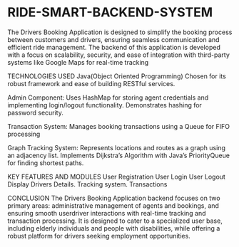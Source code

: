 # RIDE-SMART-BACKEND-SYSTEM
The Drivers Booking Application is designed to simplify the booking process between customers and drivers, ensuring seamless communication and efficient ride management. The backend of this application is developed with a focus on scalability, security, and ease of integration with third-party systems like Google Maps for real-time tracking

TECHNOLOGIES USED
Java(Object Oriented Programming)
Chosen for its robust framework and ease
of building RESTful services.

Admin Component:
Uses HashMap for storing agent credentials
and implementing login/logout functionality.
Demonstrates hashing for password security.

Transaction System:
Manages booking transactions using a
Queue for FIFO processing

Graph Tracking System:
Represents locations and routes as a graph using an adjacency list.
Implements Dijkstra’s Algorithm with Java’s PriorityQueue for finding
shortest paths.

KEY FEATURES AND MODULES
User Registration
User Login
User Logout
Display Drivers Details.
Tracking system.
Transactions

CONCLUSION
The Drivers Booking Application backend focuses
on two primary areas: administrative management
of agents and bookings, and ensuring smooth userdriver interactions with real-time tracking and
transaction processing. It is designed to cater to a
specialized user base, including elderly individuals
and people with disabilities, while offering a robust
platform for drivers seeking employment
opportunities.

